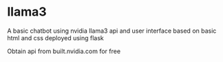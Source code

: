 # llama3
A basic chatbot using nvidia llama3 api and user interface based on basic html and css deployed using flask 

Obtain api from built.nvidia.com for free
